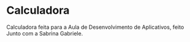 # Calculadora
Calculadora feita para a Aula de Desenvolvimento de Aplicativos, feito Junto com a Sabrina Gabriele.
